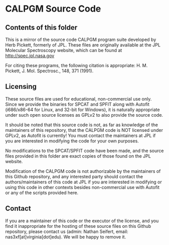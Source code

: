CALPGM Source Code
==================

Contents of this folder
-----------------------
This is a mirror of the source code CALPGM program suite developed by Herb Pickett, formerly of JPL. 
These files are originally available at the JPL Molecular Spectroscopy website, which can be found at http://spec.jpl.nasa.gov

For citing these programs, the following citation is appropriate:
H. M. Pickett, J. Mol. Spectrosc., 148, 371 (1991).

Licensing
---------
These source files are used for educational, non-commercial use only. 
Since we provide the binaries for SPCAT and SPFIT along with Autofit (i686/x86-64 for Linux, and 32-bit for Windows), it is naturally appropriate under such open source licenses as GPLv2 to also provide the source code.

It should be noted that this source code is not, as far as knowledge of the maintainers of this repository, that the CALPGM code is NOT licensed under GPLv2, as Autofit is currently! You must contact the maintainers at JPL if you are interested in modifying the code for your own purposes. 

No modifications to the SPCAT/SPFIT code have been made, and the source files provided in this folder are exact copies of those found on the JPL website. 

Modification of the CALPGM code is not authorizable by the maintainers of this Github repository, and any interested party should contact the authors/maintainers of this code at JPL if you are interested in modifying or using this code in other contexts besides non-commercial use with Autofit or any of the scripts provided here.

Contact
-------
If you are a maintainer of this code or the executor of the license, and you find it inappropriate for the hosting of these source files on this Github repository, please contact us (admin: Nathan Seifert, email: nas3xf[at]virginia[dot]edu). We will be happy to remove it.



